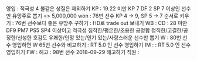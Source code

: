 영입	: 적극성 4 불같은 성질은 제외하기
KP	: 19.22 미만 KP 7 DF 2 SP 7 이상인 선수만 유망주로 뽑기 => 5,000,000 won
	: 76번 선수 KP 4 -> 9, SP 5 -> 7 순서로 키우기
	: 76번 선수보다 좋은 유망주 구하기
	: HD로 trade out 보내기
WB      : 
CD	: 28 미만 
	  DF9 PM7 PS5 SP4 이상이고
	  적극성 침착한/평온한/조용한 
	  공정함 정직한/고결한/공정한/신성한 
	  호감도 유쾌한/인정 있는/인기 있는/사랑스러운 
	  선수만 뽑기
W	: 80번 선수 영입하면 W 65번 선수와 비교하기
	: RT 5.0 인 선수 영입하기 
IM	: 
	: RT 5.0 인 선수 영입하기
FW      : 
해고	: 98번 선수 2018-09-29 해고하기
직원	: 
